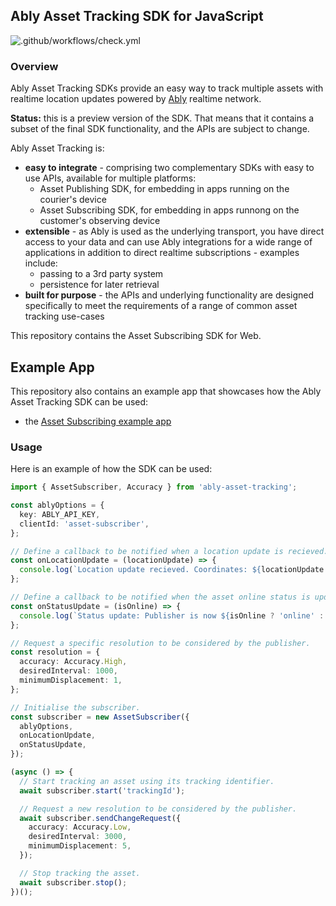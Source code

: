 ## Ably Asset Tracking SDK for JavaScript

![.github/workflows/check.yml](https://github.com/ably/ably-asset-tracking-js/workflows/.github/workflows/check.yml/badge.svg)

### Overview

Ably Asset Tracking SDKs provide an easy way to track multiple assets with realtime location updates powered by [Ably](https://ably.io/) realtime network.

**Status:** this is a preview version of the SDK. That means that it contains a subset of the final SDK functionality, and the APIs are subject to change.

Ably Asset Tracking is:

- **easy to integrate** - comprising two complementary SDKs with easy to use APIs, available for multiple platforms:
  - Asset Publishing SDK, for embedding in apps running on the courier's device
  - Asset Subscribing SDK, for embedding in apps runnong on the customer's observing device
- **extensible** - as Ably is used as the underlying transport, you have direct access to your data and can use Ably integrations for a wide range of applications in addition to direct realtime subscriptions - examples include:
  - passing to a 3rd party system
  - persistence for later retrieval
- **built for purpose** - the APIs and underlying functionality are designed specifically to meet the requirements of a range of common asset tracking use-cases

This repository contains the Asset Subscribing SDK for Web.

## Example App

This repository also contains an example app that showcases how the Ably Asset Tracking SDK can be used:

- the [Asset Subscribing example app](examples/subscribing-example-app/)

### Usage

Here is an example of how the SDK can be used:

```ts
import { AssetSubscriber, Accuracy } from 'ably-asset-tracking';

const ablyOptions = {
  key: ABLY_API_KEY,
  clientId: 'asset-subscriber',
};

// Define a callback to be notified when a location update is recieved.
const onLocationUpdate = (locationUpdate) => {
  console.log(`Location update recieved. Coordinates: ${locationUpdate.location.geometry.coordinates}`);
};

// Define a callback to be notified when the asset online status is updated.
const onStatusUpdate = (isOnline) => {
  console.log(`Status update: Publisher is now ${isOnline ? 'online' : 'offline'}`);
};

// Request a specific resolution to be considered by the publisher.
const resolution = {
  accuracy: Accuracy.High,
  desiredInterval: 1000,
  minimumDisplacement: 1,
};

// Initialise the subscriber.
const subscriber = new AssetSubscriber({
  ablyOptions,
  onLocationUpdate,
  onStatusUpdate,
});

(async () => {
  // Start tracking an asset using its tracking identifier.
  await subscriber.start('trackingId');

  // Request a new resolution to be considered by the publisher.
  await subscriber.sendChangeRequest({
    accuracy: Accuracy.Low,
    desiredInterval: 3000,
    minimumDisplacement: 5,
  });

  // Stop tracking the asset.
  await subscriber.stop();
})();
```
